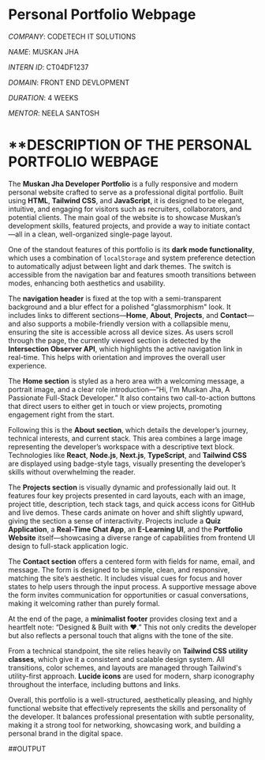 #  Personal Portfolio Webpage

*COMPANY*: CODETECH IT SOLUTIONS 

*NAME*: MUSKAN JHA 

*INTERN ID*: CT04DF1237

*DOMAIN*: FRONT END DEVLOPMENT 

*DURATION*: 4 WEEKS

*MENTOR*: NEELA SANTOSH

# **DESCRIPTION OF THE PERSONAL PORTFOLIO WEBPAGE

The **Muskan Jha Developer Portfolio** is a fully responsive and modern personal website crafted to serve as a professional digital portfolio. Built using **HTML**, **Tailwind CSS**, and **JavaScript**, it is designed to be elegant, intuitive, and engaging for visitors such as recruiters, collaborators, and potential clients. The main goal of the website is to showcase Muskan’s development skills, featured projects, and provide a way to initiate contact—all in a clean, well-organized single-page layout.

One of the standout features of this portfolio is its **dark mode functionality**, which uses a combination of `localStorage` and system preference detection to automatically adjust between light and dark themes. The switch is accessible from the navigation bar and features smooth transitions between modes, enhancing both aesthetics and usability.

The **navigation header** is fixed at the top with a semi-transparent background and a blur effect for a polished "glassmorphism" look. It includes links to different sections—**Home**, **About**, **Projects**, and **Contact**—and also supports a mobile-friendly version with a collapsible menu, ensuring the site is accessible across all device sizes. As users scroll through the page, the currently viewed section is detected by the **Intersection Observer API**, which highlights the active navigation link in real-time. This helps with orientation and improves the overall user experience.

The **Home section** is styled as a hero area with a welcoming message, a portrait image, and a clear role introduction—“Hi, I'm Muskan Jha, A Passionate Full-Stack Developer.” It also contains two call-to-action buttons that direct users to either get in touch or view projects, promoting engagement right from the start.

Following this is the **About section**, which details the developer’s journey, technical interests, and current stack. This area combines a large image representing the developer’s workspace with a descriptive text block. Technologies like **React**, **Node.js**, **Next.js**, **TypeScript**, and **Tailwind CSS** are displayed using badge-style tags, visually presenting the developer’s skills without overwhelming the reader.

The **Projects section** is visually dynamic and professionally laid out. It features four key projects presented in card layouts, each with an image, project title, description, tech stack tags, and quick access icons for GitHub and live demos. These cards animate on hover and shift slightly upward, giving the section a sense of interactivity. Projects include a **Quiz Application**, a **Real-Time Chat App**, an **E-Learning UI**, and the **Portfolio Website** itself—showcasing a diverse range of capabilities from frontend UI design to full-stack application logic.

The **Contact section** offers a centered form with fields for name, email, and message. The form is designed to be simple, clean, and responsive, matching the site’s aesthetic. It includes visual cues for focus and hover states to help users through the input process. A supportive message above the form invites communication for opportunities or casual conversations, making it welcoming rather than purely formal.

At the end of the page, a **minimalist footer** provides closing text and a heartfelt note: “Designed & Built with ♥.” This not only credits the developer but also reflects a personal touch that aligns with the tone of the site.

From a technical standpoint, the site relies heavily on **Tailwind CSS utility classes**, which give it a consistent and scalable design system. All transitions, color schemes, and layouts are managed through Tailwind's utility-first approach. **Lucide icons** are used for modern, sharp iconography throughout the interface, including buttons and links.

Overall, this portfolio is a well-structured, aesthetically pleasing, and highly functional website that effectively represents the skills and personality of the developer. It balances professional presentation with subtle personality, making it a strong tool for networking, showcasing work, and building a personal brand in the digital space.

##OUTPUT



